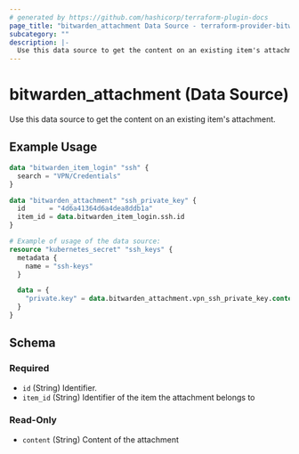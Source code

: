```yaml
---
# generated by https://github.com/hashicorp/terraform-plugin-docs
page_title: "bitwarden_attachment Data Source - terraform-provider-bitwarden"
subcategory: ""
description: |-
  Use this data source to get the content on an existing item's attachment.
---
```


# bitwarden_attachment (Data Source)

Use this data source to get the content on an existing item's attachment.

## Example Usage

```terraform
data "bitwarden_item_login" "ssh" {
  search = "VPN/Credentials"
}

data "bitwarden_attachment" "ssh_private_key" {
  id      = "4d6a41364d6a4dea8ddb1a"
  item_id = data.bitwarden_item_login.ssh.id
}

# Example of usage of the data source:
resource "kubernetes_secret" "ssh_keys" {
  metadata {
    name = "ssh-keys"
  }

  data = {
    "private.key" = data.bitwarden_attachment.vpn_ssh_private_key.content
  }
}
```

<!-- schema generated by tfplugindocs -->
## Schema

### Required

- `id` (String) Identifier.
- `item_id` (String) Identifier of the item the attachment belongs to

### Read-Only

- `content` (String) Content of the attachment
